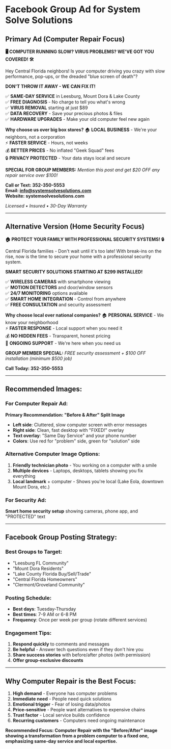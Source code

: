 # Facebook Group Ad for System Solve Solutions

## Primary Ad (Computer Repair Focus)

**🖥️ COMPUTER RUNNING SLOW? VIRUS PROBLEMS? WE'VE GOT YOU COVERED! 🛠️**

Hey Central Florida neighbors! Is your computer driving you crazy with slow performance, pop-ups, or the dreaded "blue screen of death"? 

**DON'T THROW IT AWAY - WE CAN FIX IT!**

✅ **SAME-DAY SERVICE** in Leesburg, Mount Dora & Lake County  
✅ **FREE DIAGNOSIS** - No charge to tell you what's wrong  
✅ **VIRUS REMOVAL** starting at just $89  
✅ **DATA RECOVERY** - Save your precious photos & files  
✅ **HARDWARE UPGRADES** - Make your old computer feel new again  

**Why choose us over big box stores?**
🏠 **LOCAL BUSINESS** - We're your neighbors, not a corporation  
⚡ **FASTER SERVICE** - Hours, not weeks  
💰 **BETTER PRICES** - No inflated "Geek Squad" fees  
🔒 **PRIVACY PROTECTED** - Your data stays local and secure  

**SPECIAL FOR GROUP MEMBERS:**
*Mention this post and get $20 OFF any repair service over $100!*

**Call or Text: 352-350-5553**  
**Email: info@systemsolvesolutions.com**  
**Website: systemsolvesolutions.com**

*Licensed • Insured • 30-Day Warranty*

---

## Alternative Version (Home Security Focus)

**🏠 PROTECT YOUR FAMILY WITH PROFESSIONAL SECURITY SYSTEMS! 🔒**

Central Florida families - Don't wait until it's too late! With break-ins on the rise, now is the time to secure your home with a professional security system.

**SMART SECURITY SOLUTIONS STARTING AT $299 INSTALLED!**

✅ **WIRELESS CAMERAS** with smartphone viewing  
✅ **MOTION DETECTORS** and door/window sensors  
✅ **24/7 MONITORING** options available  
✅ **SMART HOME INTEGRATION** - Control from anywhere  
✅ **FREE CONSULTATION** and security assessment  

**Why choose local over national companies?**
🏠 **PERSONAL SERVICE** - We know your neighborhood  
⚡ **FASTER RESPONSE** - Local support when you need it  
💰 **NO HIDDEN FEES** - Transparent, honest pricing  
🔧 **ONGOING SUPPORT** - We're here when you need us  

**GROUP MEMBER SPECIAL:**
*FREE security assessment + $100 OFF installation (minimum $500 job)*

**Call Today: 352-350-5553**

---

## Recommended Images:

### For Computer Repair Ad:
**Primary Recommendation: "Before & After" Split Image**
- **Left side**: Cluttered, slow computer screen with error messages
- **Right side**: Clean, fast desktop with "FIXED!" overlay
- **Text overlay**: "Same Day Service" and your phone number
- **Colors**: Use red for "problem" side, green for "solution" side

### Alternative Computer Image Options:
1. **Friendly technician photo** - You working on a computer with a smile
2. **Multiple devices** - Laptops, desktops, tablets showing you fix everything
3. **Local landmark** + computer - Shows you're local (Lake Eola, downtown Mount Dora, etc.)

### For Security Ad:
**Smart home security setup** showing cameras, phone app, and "PROTECTED" text

---

## Facebook Group Posting Strategy:

### Best Groups to Target:
- "Leesburg FL Community"
- "Mount Dora Residents"
- "Lake County Florida Buy/Sell/Trade"
- "Central Florida Homeowners"
- "Clermont/Groveland Community"

### Posting Schedule:
- **Best days**: Tuesday-Thursday
- **Best times**: 7-9 AM or 6-8 PM
- **Frequency**: Once per week per group (rotate different services)

### Engagement Tips:
1. **Respond quickly** to comments and messages
2. **Be helpful** - Answer tech questions even if they don't hire you
3. **Share success stories** with before/after photos (with permission)
4. **Offer group-exclusive discounts**

---

## Why Computer Repair is the Best Focus:

1. **High demand** - Everyone has computer problems
2. **Immediate need** - People need quick solutions
3. **Emotional trigger** - Fear of losing data/photos
4. **Price-sensitive** - People want alternatives to expensive chains
5. **Trust factor** - Local service builds confidence
6. **Recurring customers** - Computers need ongoing maintenance

**Recommended Focus: Computer Repair with the "Before/After" image showing a transformation from a problem computer to a fixed one, emphasizing same-day service and local expertise.**